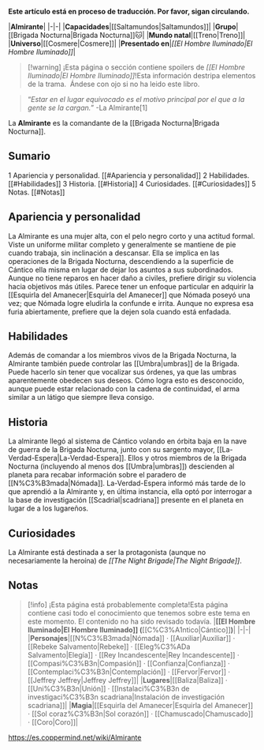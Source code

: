 **Este artículo está en proceso de traducción. Por favor, sigan circulando.**


|**Almirante**|
|-|-|
|**Capacidades**|[[Saltamundos\|Saltamundos]]|
|**Grupo**|[[Brigada Nocturna\|Brigada Nocturna]]🐱︎|
|**Mundo natal**|[[Treno\|Treno]]|
|**Universo**|[[Cosmere\|Cosmere]]|
|**Presentado en**|*[[El Hombre Iluminado\|El Hombre Iluminado]]*|

> [!warning] ¡Esta página o sección contiene spoilers de *[[El Hombre Iluminado\|El Hombre Iluminado]]*!Esta información destripa elementos de la trama.  Ándese con ojo si no ha leido este libro.

>“*Estar en el lugar equivocado es el motivo principal por el que a la gente se la cargan.*”
\-La Almirante[1]


La **Almirante** es la comandante de la [[Brigada Nocturna\|Brigada Nocturna]].

## Sumario

1 Apariencia y personalidad. [[#Apariencia y personalidad]] 
2 Habilidades. [[#Habilidades]] 
3 Historia. [[#Historia]] 
4 Curiosidades. [[#Curiosidades]] 
5 Notas. [[#Notas]] 


## Apariencia y personalidad
La Almirante es una mujer alta, con el pelo negro corto y una actitud formal. Viste un uniforme militar completo y generalmente se mantiene de pie cuando trabaja, sin inclinación a descansar. Ella se implica en las operaciones de la Brigada Nocturna, descendiendo a la superficie de Cántico ella misma en lugar de dejar los asuntos a sus subordinados. Aunque no tiene reparos en hacer daño a civiles, prefiere dirigir su violencia hacia objetivos más útiles. Parece tener un enfoque particular en adquirir la [[Esquirla del Amanecer\|Esquirla del Amanecer]] que Nómada poseyó una vez; que Nómada logre eludirla la confunde e irrita. Aunque no expresa esa furia abiertamente, prefiere que la dejen sola cuando está enfadada.

## Habilidades
Además de comandar a los miembros vivos de la Brigada Nocturna, la Almirante también puede controlar las [[Umbra\|umbras]] de la Brigada. Puede hacerlo sin tener que vocalizar sus órdenes, ya que las umbras aparentemente obedecen sus deseos. Cómo logra esto es desconocido, aunque puede estar relacionado con la cadena de continuidad, el arma similar a un látigo que siempre lleva consigo.

## Historia
La almirante llegó al sistema de Cántico volando en órbita baja en la nave de guerra de la Brigada Nocturna, junto con su sargento mayor, [[La-Verdad-Espera\|La-Verdad-Espera]]. Ellos y otros miembros de la Brigada Nocturna (incluyendo al menos dos [[Umbra\|umbras]]) descienden al planeta para recabar información sobre el paradero de [[N%C3%B3mada\|Nómada]].
La-Verdad-Espera informó más tarde de lo que aprendió a la Almirante y, en última instancia, ella optó por interrogar a la base de investigación [[Scadrial\|scadriana]] presente en el planeta en lugar de a los lugareños.

## Curiosidades
La Almirante está destinada a ser la protagonista (aunque no necesariamente la heroína) de *[[The Night Brigade\|The Night Brigade]]*.
## Notas

> [!info] ¡Esta página está probablemente completa!Esta página contiene casi todo el conocimiento que tenemos sobre este tema en este momento.
El contenido no ha sido revisado todavía.
|**[[El Hombre Iluminado\|El Hombre Iluminado]] (**[[C%C3%A1ntico\|Cántico]]**)**|
|-|-|
|**Personajes**|[[N%C3%B3mada\|Nómada]] · [[Auxiliar\|Auxiliar]] · [[Rebeke Salvamento\|Rebeke]] · [[Eleg%C3%ADa Salvamento\|Elegía]] · [[Rey Incandescente\|Rey Incandescente]] · [[Compasi%C3%B3n\|Compasión]] · [[Confianza\|Confianza]] · [[Contemplaci%C3%B3n\|Contemplación]] · [[Fervor\|Fervor]] · [[Jeffrey Jeffrey\|Jeffrey Jeffrey]]|
|**Lugares**|[[Baliza\|Baliza]] · [[Uni%C3%B3n\|Unión]] · [[Instalaci%C3%B3n de investigaci%C3%B3n scadriana\|Instalación de investigación scadriana]]|
|**Magia**|[[Esquirla del Amanecer\|Esquirla del Amanecer]] · [[Sol coraz%C3%B3n\|Sol corazón]] · [[Chamuscado\|Chamuscado]] · [[Coro\|Coro]]|



https://es.coppermind.net/wiki/Almirante